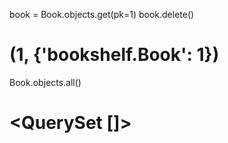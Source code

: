 book = Book.objects.get(pk=1)
book.delete()
# (1, {'bookshelf.Book': 1})
Book.objects.all()
# <QuerySet []>